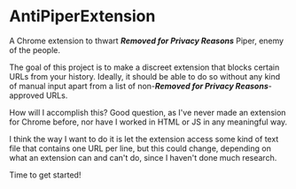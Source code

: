 # AntiPiperExtension
A Chrome extension to thwart ***Removed for Privacy Reasons*** Piper, enemy of the people.

The goal of this project is to make a discreet extension that blocks certain URLs from your history. Ideally, it should be able to do so without any kind of manual input apart from a list of non-***Removed for Privacy Reasons***-approved URLs.

How will I accomplish this? Good question, as I've never made an extension for Chrome before, nor have I worked in HTML or JS in any meaningful way.

I think the way I want to do it is let the extension access some kind of text file that contains one URL per line, but this could change, depending on what an extension can and can't do, since I haven't done much research.

Time to get started!
